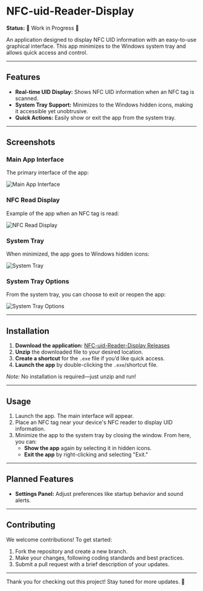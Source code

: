 # NFC-uid-Reader-Display

**Status:** 🚧 Work in Progress 🚧

An application designed to display NFC UID information with an easy-to-use graphical interface. This app minimizes to the Windows system tray and allows quick access and control.

---

## Features
- **Real-time UID Display:** Shows NFC UID information when an NFC tag is scanned.
- **System Tray Support:** Minimizes to the Windows hidden icons, making it accessible yet unobtrusive.
- **Quick Actions:** Easily show or exit the app from the system tray.

---

## Screenshots

### Main App Interface
The primary interface of the app:

![Main App Interface](https://github.com/user-attachments/assets/d33670d2-9496-4c59-9010-be0e1f5c3802)

### NFC Read Display
Example of the app when an NFC tag is read:

![NFC Read Display](https://github.com/user-attachments/assets/1f276bb3-c89e-4047-83c4-c91c39e866cb)

### System Tray
When minimized, the app goes to Windows hidden icons:

![System Tray](https://github.com/user-attachments/assets/30e59c66-ae30-462c-8d74-2d81616c47dc)

### System Tray Options
From the system tray, you can choose to exit or reopen the app:

![System Tray Options](https://github.com/user-attachments/assets/7cd97acc-c7d3-480b-85f4-954aaca670aa)

---

## Installation

1. **Download the application:** [NFC-uid-Reader-Display Releases](https://github.com/Josh-su/NFC-uid-Reader-Display/releases)
2. **Unzip** the downloaded file to your desired location.
3. **Create a shortcut** for the `.exe` file if you’d like quick access.
4. **Launch the app** by double-clicking the `.exe`/shortcut file.

*Note:* No installation is required—just unzip and run!

---

## Usage

1. Launch the app. The main interface will appear.
2. Place an NFC tag near your device's NFC reader to display UID information.
3. Minimize the app to the system tray by closing the window. From here, you can:
   - **Show the app** again by selecting it in hidden icons.
   - **Exit the app** by right-clicking and selecting "Exit."

---

## Planned Features

- **Settings Panel:** Adjust preferences like startup behavior and sound alerts.

---

## Contributing

We welcome contributions! To get started:
1. Fork the repository and create a new branch.
2. Make your changes, following coding standards and best practices.
3. Submit a pull request with a brief description of your updates.

---

Thank you for checking out this project! Stay tuned for more updates. 🚀
